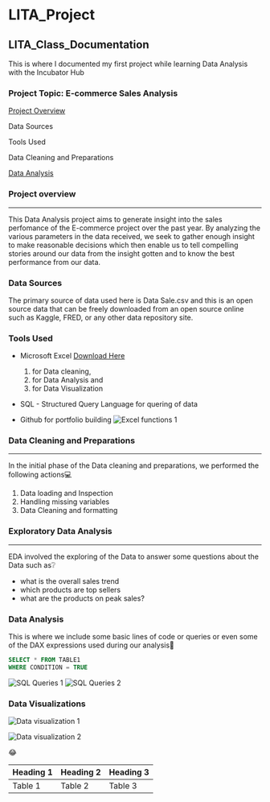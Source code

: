 # LITA_Project
## LITA_Class_Documentation
This is where I documented my first project while learning Data Analysis with the Incubator Hub
### Project Topic: E-commerce Sales Analysis

[Project Overview](#project-overview)

Data Sources

Tools Used

Data Cleaning and Preparations

[Data Analysis](#data-analysis)

### Project overview
---
This Data Analysis project aims to generate insight into the sales perfomance of the E-commerce project over the past year. By analyzing the various parameters in the data received, we seek to gather enough insight to make reasonable decisions which then enable us to tell compelling stories around our data from the insight gotten and to know the best performance from our data.

### Data Sources
The primary source of data used here is Data Sale.csv and this is an open source data that can be freely downloaded from an open source online such as Kaggle, FRED, or any other data repository site. 

### Tools Used
- Microsoft Excel [Download Here](https://www.microsoft.com)
    1. for Data cleaning,
    2. for Data Analysis and
    3. for Data Visualization

- SQL - Structured Query Language for quering of data 
- Github for portfolio building
![Excel functions 1](https://github.com/user-attachments/assets/0002cbbf-e1c4-44c3-a950-3f0a252cf139)

### Data Cleaning and Preparations
---
In the initial phase of the Data cleaning and preparations, we performed the following actions💻
1. Data loading and Inspection
2. Handling missing variables
3. Data Cleaning and formatting

### Exploratory Data Analysis
---

EDA involved the exploring of the Data to answer some questions about the Data such as❔
- what is the overall sales trend
- which products are top sellers
- what are the products on peak sales?

### Data Analysis
This is where we include some basic lines of code or queries or even some of the DAX expressions used during our analysis🤔

```SQL
SELECT * FROM TABLE1
WHERE CONDITION = TRUE
```
![SQL Queries 1](https://github.com/user-attachments/assets/6c7de7d1-7012-4d8f-b9f9-d61e51391c97)
![SQL Queries 2](https://github.com/user-attachments/assets/d9677ab3-27a8-4552-ac84-17ed50b312e5)


### Data Visualizations
![Data visualization 1](https://github.com/user-attachments/assets/86bd87f1-4901-4f98-8b00-24dba3670396)

![Data visualization 2](https://github.com/user-attachments/assets/7f097185-1f8e-45bf-aec2-0d978766d567)


😂

|Heading 1|Heading 2|Heading 3|
|--------|----------|---------|
|Table 1|Table 2|Table 3|
